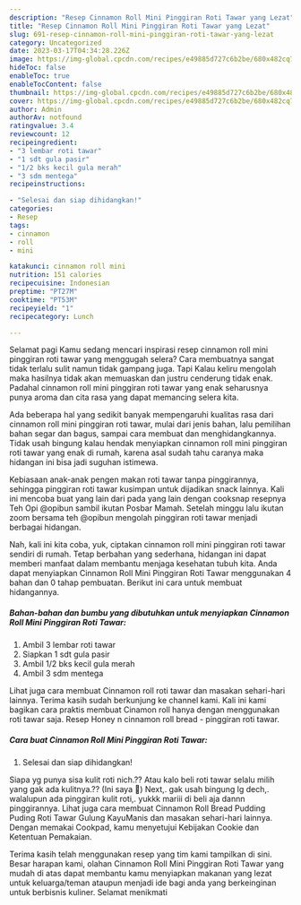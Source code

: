 ```yaml
---
description: "Resep Cinnamon Roll Mini Pinggiran Roti Tawar yang Lezat"
title: "Resep Cinnamon Roll Mini Pinggiran Roti Tawar yang Lezat"
slug: 691-resep-cinnamon-roll-mini-pinggiran-roti-tawar-yang-lezat
category: Uncategorized
date: 2023-03-17T04:34:28.226Z
image: https://img-global.cpcdn.com/recipes/e49885d727c6b2be/680x482cq70/cinnamon-roll-mini-pinggiran-roti-tawar-foto-resep-utama.jpg
hideToc: false
enableToc: true
enableTocContent: false
thumbnail: https://img-global.cpcdn.com/recipes/e49885d727c6b2be/680x482cq70/cinnamon-roll-mini-pinggiran-roti-tawar-foto-resep-utama.jpg
cover: https://img-global.cpcdn.com/recipes/e49885d727c6b2be/680x482cq70/cinnamon-roll-mini-pinggiran-roti-tawar-foto-resep-utama.jpg
author: Admin
authorAv: notfound
ratingvalue: 3.4
reviewcount: 12
recipeingredient:
- "3 lembar roti tawar"
- "1 sdt gula pasir"
- "1/2 bks kecil gula merah"
- "3 sdm mentega"
recipeinstructions:

- "Selesai dan siap dihidangkan!"
categories:
- Resep
tags:
- cinnamon
- roll
- mini

katakunci: cinnamon roll mini 
nutrition: 151 calories
recipecuisine: Indonesian
preptime: "PT27M"
cooktime: "PT53M"
recipeyield: "1"
recipecategory: Lunch

---
```



Selamat pagi Kamu sedang mencari inspirasi resep cinnamon roll mini pinggiran roti tawar yang menggugah selera? Cara membuatnya sangat tidak terlalu sulit namun tidak gampang juga. Tapi Kalau keliru mengolah maka hasilnya tidak akan memuaskan dan justru cenderung tidak enak. Padahal cinnamon roll mini pinggiran roti tawar yang enak seharusnya punya aroma dan cita rasa yang dapat memancing selera kita.


Ada beberapa hal yang sedikit banyak mempengaruhi kualitas rasa dari cinnamon roll mini pinggiran roti tawar, mulai dari jenis bahan, lalu pemilihan bahan segar dan bagus, sampai cara membuat dan menghidangkannya. Tidak usah bingung kalau hendak menyiapkan cinnamon roll mini pinggiran roti tawar yang enak di rumah, karena asal sudah tahu caranya maka hidangan ini bisa jadi suguhan istimewa.

Kebiasaan anak-anak pengen makan roti tawar tanpa pinggirannya, sehingga pinggiran roti tawar kusimpan untuk dijadikan snack lainnya. Kali ini mencoba buat yang lain dari pada yang lain dengan cooksnap resepnya Teh Opi @opibun sambil ikutan Posbar Mamah. Setelah minggu lalu ikutan zoom bersama teh @opibun mengolah pinggiran roti tawar menjadi berbagai hidangan.


Nah, kali ini kita coba, yuk, ciptakan cinnamon roll mini pinggiran roti tawar sendiri di rumah. Tetap berbahan yang sederhana, hidangan ini dapat memberi manfaat dalam membantu menjaga kesehatan tubuh kita. Anda dapat menyiapkan Cinnamon Roll Mini Pinggiran Roti Tawar menggunakan 4 bahan dan 0 tahap pembuatan. Berikut ini cara untuk membuat hidangannya.

<!--inarticleads1-->

##### Bahan-bahan dan bumbu yang dibutuhkan untuk menyiapkan Cinnamon Roll Mini Pinggiran Roti Tawar:

1. Ambil 3 lembar roti tawar
1. Siapkan 1 sdt gula pasir
1. Ambil 1/2 bks kecil gula merah
1. Ambil 3 sdm mentega


Lihat juga cara membuat Cinnamon roll roti tawar dan masakan sehari-hari lainnya. Terima kasih sudah berkunjung ke channel kami. Kali ini kami bagikan cara praktis membuat Cinamon roll hanya dengan menggunakan roti tawar saja. Resep Honey n cinnamon roll bread - pinggiran roti tawar. 

<!--inarticleads2-->

##### Cara buat Cinnamon Roll Mini Pinggiran Roti Tawar:


1. Selesai dan siap dihidangkan!

Siapa yg punya sisa kulit roti nich.?? Atau kalo beli roti tawar selalu milih yang gak ada kulitnya.?? (Ini saya 🤭) Next,. gak usah bingung lg dech,. walalupun ada pinggiran kulit roti,. yukkk mariii di beli aja dannn pinggirannya. Lihat juga cara membuat Cinnamon Roll Bread Pudding Puding Roti Tawar Gulung KayuManis dan masakan sehari-hari lainnya. Dengan memakai Cookpad, kamu menyetujui Kebijakan Cookie dan Ketentuan Pemakaian. 

Terima kasih telah menggunakan resep yang tim kami tampilkan di sini. Besar harapan kami, olahan Cinnamon Roll Mini Pinggiran Roti Tawar yang mudah di atas dapat membantu kamu menyiapkan makanan yang lezat untuk keluarga/teman ataupun menjadi ide bagi anda yang berkeinginan untuk berbisnis kuliner. Selamat menikmati
